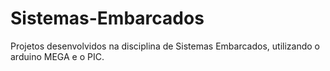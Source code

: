 # Sistemas-Embarcados
Projetos desenvolvidos na disciplina de Sistemas Embarcados, utilizando o arduino MEGA e o PIC.

